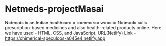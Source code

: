 # Netmeds-projectMasai
Netmeds is an Indian healthcare e-commerce website
Netmeds sells prescription-based medicines and also health-related products online.
Here we have used - HTML, CSS, and JavaScript.
URL(Netlify) Link - https://chimerical-speculoos-a045e4.netlify.app
